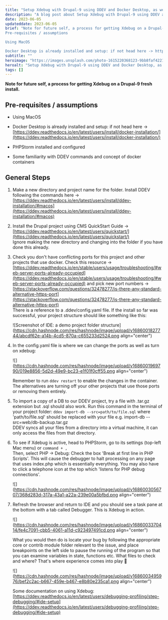 ```yaml
---
title: "Setup Xdebug with Drupal-9 using DDEV and Docker Desktop, as well as db import"
description: "A blog post about Setup Xdebug with Drupal-9 using DDEV and Docker Desktop, as well as db import"
date: 2023-06-05
updateddate: 2023-06-05
brief: "Note for future self, a process for getting Xdebug on a Drupal-9 fresh install.
Pre-requisites / assumptions

Using MacOS

Docker Desktop is already installed and setup: if not head here -> https://ddev.readthedocs.io/en/latest/users/install/docker-i..."
subtitle: ""
heroimage: "https://images.unsplash.com/photo-1615220368123-9bb8faf4221b?q=80&w=2015&auto=format&fit=crop&ixlib=rb-4.1.0&ixid=M3wxMjA3fDB8MHxwaG90by1wYWdlfHx8fGVufDB8fHx8fA%3D%3D"
heroalt: "Setup Xdebug with Drupal-9 using DDEV and Docker Desktop, as well as db import"
tags: []
---
```


**Note for future self, a process for getting Xdebug on a Drupal-9 fresh install.**

## Pre-requisites / assumptions

* Using MacOS
    
* Docker Desktop is already installed and setup: if not head here -&gt; [https://ddev.readthedocs.io/en/latest/users/install/docker-installation/](https://ddev.readthedocs.io/en/latest/users/install/docker-installation/)
    
* PHPStorm installed and configured
    
* Some familiarity with DDEV commands and concept of docker containers
    

## General Steps

1. Make a new directory and project name for the folder. Install DDEV following the commands here -&gt; [https://ddev.readthedocs.io/en/latest/users/install/ddev-installation/#macos](https://ddev.readthedocs.io/en/latest/users/install/ddev-installation/#macos)
    
2. Install the Drupal project using CMS QuickStart Guide -&gt; [https://ddev.readthedocs.io/en/latest/users/quickstart/](https://ddev.readthedocs.io/en/latest/users/quickstart/)  
    Ignore making the new directory and changing into the folder if you have done this already.
    
3. Check you don't have conflicting ports for this project and other projects that use docker. Check this resource -&gt; [https://ddev.readthedocs.io/en/stable/users/usage/troubleshooting/#web-server-ports-already-occupied](https://ddev.readthedocs.io/en/stable/users/usage/troubleshooting/#web-server-ports-already-occupied) and pick new port numbers -&gt; [https://stackoverflow.com/questions/32478277/is-there-any-standard-alternative-https-port](https://stackoverflow.com/questions/32478277/is-there-any-standard-alternative-https-port)  
    There is a reference to a .ddev/config.yaml file. If the install so far was successful, your project structure should like something like this:
    
    ![Screenshot of IDE: a demo project folder structure](https://cdn.hashnode.com/res/hashnode/image/upload/v1686001827744/abcdf62e-a14b-4cd5-870a-c655233d2524.png align="center")
    
4. In the config.yaml file is where we can change the ports as well as turn on xdebug:
    
    ![](https://cdn.hashnode.com/res/hashnode/image/upload/v1686001969790/019e8856-5d2d-49e9-bc23-e1f01f0cff55.png align="center")
    
    Remember to run `ddev restart` to enable the changes in the container. The alternatives are turning off your other projects that use those ports or removing them entirely.
    
5. To import a copy of a DB to our DDEV project, try a file with .tar.gz extension but .sql should also work. Run this command in the terminal of your project folder: `ddev import-db --src=path/to/file.sql` where 'path/to/file.sql' should be replaced with your file e.g. import-db --src=web/db-backup.tar.gz  
    DDEV syncs all your files from a directory into a virtual machine, it can only access the files from that directory.
    
6. To see if Xdebug is active, head to PHPStorm, go to its settings (top-left Mac menu) or `command + ,`  
    Then, select PHP -&gt; Debug: Check the box 'Break at first line in PHP Scripts'. This will cause the debugger to halt processing on any page that uses index.php which is essentially everything. You may also have to click a telephone icon at the top which 'listens for PHP debug connections'.
    
    ![](https://cdn.hashnode.com/res/hashnode/image/upload/v1686003056707/368d283d-317a-43a1-a22a-239e00a5bfbd.png align="center")
    
7. Refresh the browser and return to IDE and you should see a task pane at the bottom with a tab called Debugger. This is Xdebug in action.
    
    ![](https://cdn.hashnode.com/res/hashnode/image/upload/v1686003370414/fe4c7091-cbb5-4061-a11d-c923497491cd.png align="center")
    
    What you would then do is locate your bug by following the appropriate core or contrib module folder relevant to the issue, and place breakpoints on the left side to pause the running of the program so that you can examine variables in state, functions etc. What files to check and where? That's where experience comes into play 🤯
    
    ![](https://cdn.hashnode.com/res/hashnode/image/upload/v1686003495976/bef2c2ac-b667-459e-b467-e8b80e235ca1.png align="center")
    
    Some documentation on using Xdebug: [https://ddev.readthedocs.io/en/latest/users/debugging-profiling/step-debugging/#ide-setup](https://ddev.readthedocs.io/en/latest/users/debugging-profiling/step-debugging/#ide-setup)